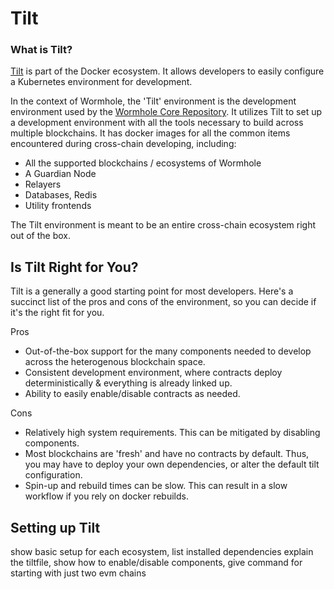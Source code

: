 # Tilt

### What is Tilt?

[Tilt](https://tilt.dev/) is part of the Docker ecosystem. It allows developers to easily configure a Kubernetes environment for development.

In the context of Wormhole, the 'Tilt' environment is the development environment used by the [Wormhole Core Repository](https://github.com/wormhole-foundation/wormhole). It utilizes Tilt to set up a development environment with all the tools necessary to build across multiple blockchains. It has docker images for all the common items encountered during cross-chain developing, including:

- All the supported blockchains / ecosystems of Wormhole
- A Guardian Node
- Relayers
- Databases, Redis
- Utility frontends

The Tilt environment is meant to be an entire cross-chain ecosystem right out of the box.

## Is Tilt Right for You?

Tilt is a generally a good starting point for most developers. Here's a succinct list of the pros and cons of the environment, so you can decide if it's the right fit for you.

Pros

- Out-of-the-box support for the many components needed to develop across the heterogenous blockchain space.
- Consistent development environment, where contracts deploy deterministically & everything is already linked up.
- Ability to easily enable/disable contracts as needed.

Cons

- Relatively high system requirements. This can be mitigated by disabling components.
- Most blockchains are 'fresh' and have no contracts by default. Thus, you may have to deploy your own dependencies, or alter the default tilt configuration.
- Spin-up and rebuild times can be slow. This can result in a slow workflow if you rely on docker rebuilds.

## Setting up Tilt

show basic setup for each ecosystem, list installed dependencies
explain the tiltfile, show how to enable/disable components, give command for starting with just two evm chains
